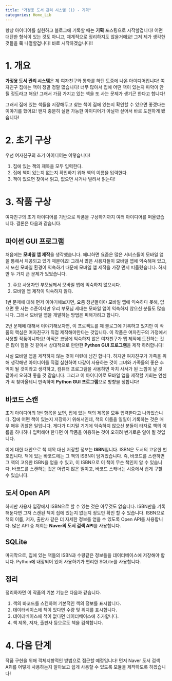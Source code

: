 ```yaml
---
title: "가정용 도서 관리 시스템 (1) - 기획"
categories: Home_Lib
---
```


항상 아이디어를 실현하고 블로그에 기록할 때는 **기획** 포스팅으로 시작할겁니다! 어떤 대단한 형식이 있는 것도 아니고, 체계적으로 정리하지도 않을거에요! 그저 제가 생각한 것들을 쭉 나열할겁니다! 바로 시작하겠습니다!!

# 1. 개요

**가정용 도서 관리 시스템**은 제 여자친구와 통화를 하던 도중에 나온 아이디어입니다! 여자친구 집에는 책이 정말 정말 많습니다! 너무 많아서 집에 어떤 책이 있는지 파악이 안될 정도라고 해요! 그래서 가끔 가지고 있는 책을 또 사는 문제가 생기곤 한다고 합니다!

그래서 집에 있는 책들을 저장해두고 찾는 책이 집에 있는지 확인할 수 있으면 좋겠다는 이야기를 했어요! 왠지 충분히 실현 가능한 아이디어가 아닐까 싶어서 바로 도전하게 됐습니다!

# 2. 초기 구상

우선 여자친구의 초기 아이디어는 이렇습니다!

1. 집에 있는 책의 제목을 모두 입력한다.
2. 집에 책이 있는지 없는지 확인하기 위해 책의 이름을 입력한다.
3. 책이 있으면 찾아서 읽고, 없으면 사거나 빌려서 읽는다!

# 3. 작품 구상

여자친구의 초기 아이디어를 기반으로 작품을 구상하기까지 여러 아이디어를 떠올렸습니다. 결론은 다음과 같습니다.

## 파이썬 GUI 프로그램

처음에는 **모바일 앱 제작**을 생각했습니다. 왜냐하면 요즘은 많은 서비스들이 모바일 앱을 통해서 제공되고 있기 때문이죠! 그래서 많은 사용자들이 모바일 앱에 익숙해져 있고, 저 또한 모바일 환경이 익숙하기 때문에 모바일 앱 제작을 가장 먼저 떠올렸습니다. 하지만 두 가지 큰 문제가 있었습니다.


1. 주요 사용자인 부모님께서 모바일 앱에 익숙하지 않으시다.
2. 모바일 앱 제작이 익숙하지 않다.

1번 문제에 대해 먼저 이야기해보자면, 요즘 청년들이야 모바일 앱에 익숙하다 못해, 없으면 못 사는 수준이지만 우리 부모님 세대는 모바일 앱이 익숙하지 않으신 분들도 많습니다. 그래서 모바일 앱을 개발하는 방법은 피해가려고 합니다.

2번 문제에 대해서 이야기해보자면, 이 프로젝트를 제 블로그에 기록하고 있지만 이 작품의 핵심은 여자친구가 직접 제작해야한다는 것입니다. 이 작품은 여자친구의 가정에서 사용할 작품이니까요! 아직은 코딩에 익숙하지 않은 여자친구가 앱 제작에 도전하는 것은 많이 힘들 것 같아서 상대적으로 만만한 **Python GUI 프로그램**을 제작 하려합니다!

사실 모바일 앱을 제작하지 않는 것이 미련에 남긴 합니다. 하지만 여자친구가 가족을 위해 생각해낸 아이디어를 직접 실현하여 다같이 사용하는 것이 그녀와 가족들의 좋은 추억이 될 것이라고 생각하고, 컴퓨터 프로그램을 사용하면 마치 사서가 된 느낌이 날 것 같아서 오히려 좋을 것 같습니다. 그리고 이 아이디어로 모바일 앱을 제작할 기회는 언젠가 꼭 찾아올테니 만족하며 **Python GUI 프로그램**으로 방향을 정합니다!

## 바코드 스캔

초기 아이디어의 1번 항목을 보면, 집에 있는 책의 제목을 모두 입력한다고 나와있습니다. 집에 어떤 책이 있는지 저장하기 위해서인데, 책의 이름을 일일이 기록하는 것은 매우 매우 귀찮은 일입니다. 게다가 디지털 기기에 익숙하지 않으신 분들이 타자로 책의 이름을 하나하나 입력해야 한다면 이 작품을 이용하는 것이 오히려 번거로운 일이 될 것입니다.

이에 대한 대안으로 책 제목 대신 저장할 정보는 **ISBN**입니다. ISBN은 도서의 고유한 번호입니다. 책에 있는 바코드에는 그 책의 ISBN이 담겨있습니다. 즉, 바코드를 스캔하면 그 책의 고유한 ISBN을 얻을 수 있고, 이 ISBN으로 이 책이 무슨 책인지 알 수 있습니다. 바코드를 스캔하는 것은 어렵지 않은 일이고, 바코드 스캐너는 시중에서 쉽게 구할 수 있습니다.

## 도서 Open API

하지만 사용자 입장에서 ISBN으로 할 수 있는 것은 아무것도 없습니다. ISBN만을 기록해둔다면 그저 스캔된 책이 집에 있는지 없는지 정도만 확인 할 수 있습니다. ISBN으로 책의 이름, 저자, 출판사 같은 더 자세한 정보를 얻을 수 있도록 Open API를 사용합니다. 많은 API 중 저희는 **Naver의 도서 검색 API**를 사용합니다.

## SQLite

마지막으로, 집에 있는 책들의 ISBN과 수량같은 정보들을 데이터베이스에 저장해야 합니다. Python에 내장되어 있어 사용하기가 편리한 SQLite를 사용합니다.

## 정리

정리하자면 이 작품의 기본 기능은 다음과 같습니다.

1. 책의 바코드를 스캔하여 기본적인 책의 정보를 표시합니다.
2. 데이터베이스에 책이 있다면 수량 및 위치를 표시합니다.
3. 데이테베이스에 책이 없다면 데이터베이스에 추가합니다.
4. 책 제목, 저자, 출판사 등으로도 책을 검색합니다.

# 4. 다음 단계

작품 구현을 위해 객체지향적인 방법으로 접근할 예정입니다! 먼저 Naver 도서 검색 API를 어떻게 사용하는지 알아보고 쉽게 사용할 수 있도록 모듈을 제작하도록 하겠습니다!